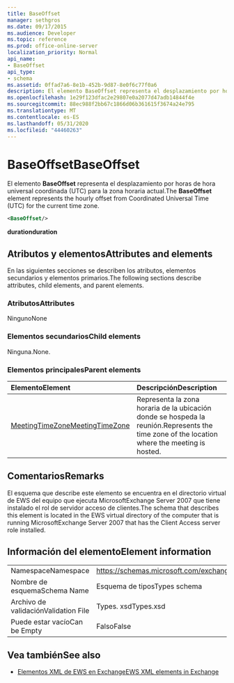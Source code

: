 ```yaml
---
title: BaseOffset
manager: sethgros
ms.date: 09/17/2015
ms.audience: Developer
ms.topic: reference
ms.prod: office-online-server
localization_priority: Normal
api_name:
- BaseOffset
api_type:
- schema
ms.assetid: 0ffad7a6-8e1b-452b-9d87-8e0f6c77f0a6
description: El elemento BaseOffset representa el desplazamiento por horas de hora universal coordinada (UTC) para la zona horaria actual.
ms.openlocfilehash: 1e29f123dfac2e29807e0a2077d47adb14844f4e
ms.sourcegitcommit: 88ec988f2bb67c1866d06b361615f3674a24e795
ms.translationtype: MT
ms.contentlocale: es-ES
ms.lasthandoff: 05/31/2020
ms.locfileid: "44460263"
---
```

# <a name="baseoffset"></a><span data-ttu-id="e5445-103">BaseOffset</span><span class="sxs-lookup"><span data-stu-id="e5445-103">BaseOffset</span></span>

<span data-ttu-id="e5445-104">El elemento **BaseOffset** representa el desplazamiento por horas de hora universal coordinada (UTC) para la zona horaria actual.</span><span class="sxs-lookup"><span data-stu-id="e5445-104">The **BaseOffset** element represents the hourly offset from Coordinated Universal Time (UTC) for the current time zone.</span></span> 
  
```xml
<BaseOffset/>
```

 <span data-ttu-id="e5445-105">**duration**</span><span class="sxs-lookup"><span data-stu-id="e5445-105">**duration**</span></span>
## <a name="attributes-and-elements"></a><span data-ttu-id="e5445-106">Atributos y elementos</span><span class="sxs-lookup"><span data-stu-id="e5445-106">Attributes and elements</span></span>

<span data-ttu-id="e5445-107">En las siguientes secciones se describen los atributos, elementos secundarios y elementos primarios.</span><span class="sxs-lookup"><span data-stu-id="e5445-107">The following sections describe attributes, child elements, and parent elements.</span></span>
  
### <a name="attributes"></a><span data-ttu-id="e5445-108">Atributos</span><span class="sxs-lookup"><span data-stu-id="e5445-108">Attributes</span></span>

<span data-ttu-id="e5445-109">Ninguno</span><span class="sxs-lookup"><span data-stu-id="e5445-109">None</span></span>
  
### <a name="child-elements"></a><span data-ttu-id="e5445-110">Elementos secundarios</span><span class="sxs-lookup"><span data-stu-id="e5445-110">Child elements</span></span>

<span data-ttu-id="e5445-111">Ninguna.</span><span class="sxs-lookup"><span data-stu-id="e5445-111">None.</span></span>
  
### <a name="parent-elements"></a><span data-ttu-id="e5445-112">Elementos principales</span><span class="sxs-lookup"><span data-stu-id="e5445-112">Parent elements</span></span>

|<span data-ttu-id="e5445-113">**Elemento**</span><span class="sxs-lookup"><span data-stu-id="e5445-113">**Element**</span></span>|<span data-ttu-id="e5445-114">**Descripción**</span><span class="sxs-lookup"><span data-stu-id="e5445-114">**Description**</span></span>|
|:-----|:-----|
|[<span data-ttu-id="e5445-115">MeetingTimeZone</span><span class="sxs-lookup"><span data-stu-id="e5445-115">MeetingTimeZone</span></span>](meetingtimezone.md) <br/> |<span data-ttu-id="e5445-116">Representa la zona horaria de la ubicación donde se hospeda la reunión.</span><span class="sxs-lookup"><span data-stu-id="e5445-116">Represents the time zone of the location where the meeting is hosted.</span></span>  <br/> |
   
## <a name="remarks"></a><span data-ttu-id="e5445-117">Comentarios</span><span class="sxs-lookup"><span data-stu-id="e5445-117">Remarks</span></span>

<span data-ttu-id="e5445-118">El esquema que describe este elemento se encuentra en el directorio virtual de EWS del equipo que ejecuta MicrosoftExchange Server 2007 que tiene instalado el rol de servidor acceso de clientes.</span><span class="sxs-lookup"><span data-stu-id="e5445-118">The schema that describes this element is located in the EWS virtual directory of the computer that is running MicrosoftExchange Server 2007 that has the Client Access server role installed.</span></span>
  
## <a name="element-information"></a><span data-ttu-id="e5445-119">Información del elemento</span><span class="sxs-lookup"><span data-stu-id="e5445-119">Element information</span></span>

|||
|:-----|:-----|
|<span data-ttu-id="e5445-120">Namespace</span><span class="sxs-lookup"><span data-stu-id="e5445-120">Namespace</span></span>  <br/> |https://schemas.microsoft.com/exchange/services/2006/types  <br/> |
|<span data-ttu-id="e5445-121">Nombre de esquema</span><span class="sxs-lookup"><span data-stu-id="e5445-121">Schema Name</span></span>  <br/> |<span data-ttu-id="e5445-122">Esquema de tipos</span><span class="sxs-lookup"><span data-stu-id="e5445-122">Types schema</span></span>  <br/> |
|<span data-ttu-id="e5445-123">Archivo de validación</span><span class="sxs-lookup"><span data-stu-id="e5445-123">Validation File</span></span>  <br/> |<span data-ttu-id="e5445-124">Types. xsd</span><span class="sxs-lookup"><span data-stu-id="e5445-124">Types.xsd</span></span>  <br/> |
|<span data-ttu-id="e5445-125">Puede estar vacío</span><span class="sxs-lookup"><span data-stu-id="e5445-125">Can be Empty</span></span>  <br/> |<span data-ttu-id="e5445-126">Falso</span><span class="sxs-lookup"><span data-stu-id="e5445-126">False</span></span>  <br/> |
   
## <a name="see-also"></a><span data-ttu-id="e5445-127">Vea también</span><span class="sxs-lookup"><span data-stu-id="e5445-127">See also</span></span>



- [<span data-ttu-id="e5445-128">Elementos XML de EWS en Exchange</span><span class="sxs-lookup"><span data-stu-id="e5445-128">EWS XML elements in Exchange</span></span>](ews-xml-elements-in-exchange.md)


